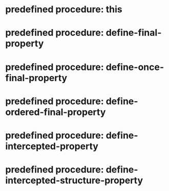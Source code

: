 # predefined procedure: this

# predefined procedure: define-final-property

# predefined procedure: define-once-final-property

# predefined procedure: define-ordered-final-property

# predefined procedure: define-intercepted-property

# predefined procedure: define-intercepted-structure-property

